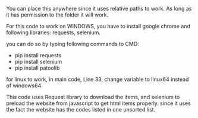 You can place this anywhere since it uses relative paths to work. As long as it has permission to the folder it will work.

For this code to work on WINDOWS, you have to install google chrome and following libraries: 
requests, selenium. 


you can do so by typing following commands to CMD:

- pip install requests
- pip install selenium
- pip install patoolib


for linux to work, in main code, Line 33, 
change variable to linux64 instead of windows64





This code uses Request library to download the items, and selenium to preload the website from javascript to get html items properly. since it uses the fact the website has the codes listed in one unsorted list.